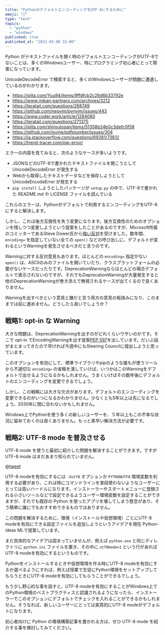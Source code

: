 ```yaml
---
title: "PythonのデフォルトエンコーディングをUTF-8にするために"
emoji: "🐍"
type: "tech"
topics:
  - "python"
  - "windows"
published: true
published_at: "2021-02-08 15:00"
---
```


Python がテキストファイルを開く時のデフォルトエンコーディングがUTF-8でないことは、多くのWindowsユーザー、特にプログラミング初心者にとって障害になっています。

UnicodeDecodeError で検索すると、多くのWindowsユーザーが問題に遭遇しているのがわかります。

* https://qiita.com/Yuu94/items/9ffdfcb2c26d6b33792e
* https://www.mikan-partners.com/archives/3212
* https://teratail.com/questions/268749
* https://github.com/neovim/pynvim/issues/443
* https://www.coder.work/article/1284080
* https://teratail.com/questions/271375
* https://qiita.com/shiroutosan/items/51358b24b0c3defc0f58
* https://github.com/jsvine/pdfplumber/issues/304
* https://ja.stackoverflow.com/questions/69281/73612
* https://trend-tracer.com/pip-error/

エラーの内容を見てみると、次のようなケースが多いようです。

* JSONなどのUTF-8で書かれたテキストファイルを開こうとして UnicodeDecodeError が発生する
* Webから取得したテキストデータなどを保存しようとして UnicodeEncodeError が発生する
* `pip install` しようとしたパッケージが `setup.py` の中で、UTF-8で書かれた README.md や LICENSE ファイルを読んでいる

これらのエラーは、Pythonがデフォルトで利用するエンコーディングをUTF-8にすると解決します。

しかし、これは後方互換性を失う変更になります。後方互換性のためのオプションを残しつつ変更しようという提案をしたことがあるのですが、Microsoft所属のコミッターであるSteve Dower氏から[強い反対](https://discuss.python.org/t/3122/16)を受けました。数年間、 `encoding=` を指定していない全ての `open()` などの呼び出しに、デフォルトが変わるというWarningを発生させるべきだと言うのです。

Warningに対する反対意見もあります。ほとんどの `encoding=` 指定がない `open()` は、ASCIIのみのファイルを開いていたり、クラスプラットフォームの必要がないケースだったりです。DeprecationWarningならほとんどの場合デフォルトで表示されないのですが、それでもDeprecationWarningが大量発生すると他のDeprecationWarningが巻き添えで無視されるケースが出てくるので良くありません。

Warningを出すべきという意見と嫌だと言う両方の意見の板挟みになり、このままでは前に進めません。どうしたら良いでしょうか？


## 戦略1: opt-in な Warning

大きな問題は、DeprecationWarningを出すのがどれくらいウザいのかです。そこで opt-in でEncodingWarningを出す提案[PEP 597](https://www.python.org/dev/peps/pep-0597/)を出しています。だいぶ話がまとまってきたので早ければ今週中にもSteering Councilに提出しようと思っています。

このオプションを有効にして、標準ライブラリやpipのような誰もが使うツールから不適切な `encoding=` の省略を潰していけば、いつかはこのWarningをデフォルトで出せるようになるかもしれません。うまくいけばその数年後にデフォルトのエンコーディングを変更できるでしょう。

しかし、この戦略には大きな欠点があります。デフォルトのエンコーディングを変更できるのがいつになるかわかりません。少なくとも5年以上は先になるでしょう。2030年に間に合わないかもしれません。

Windows上でPythonを使う多くの新しいユーザーを、５年以上もこの不幸な状況に留めておくのは良くありません。もっと素早い解決方法が必要です。


## 戦略2: UTF-8 mode を普及させる

UTF-8 mode を使うと最初に紹介した問題を解決することができます。ですが UTF-8 mode はまだあまり知られていません。

@[tweet](https://twitter.com/methane/status/1354612253505413120)

UTF-8 modeを有効にするには `-Xutf8` オプションか `PYTHONUTF8` 環境変数を利用する必要があり、これは特にコマンドラインを普段使わないようなユーザーにとっては高いハードルになります。インストーラーやスタートメニューに登録される小さいツールなどで設定できるようユーザー環境変数を設定することができますが、それでも既存の Python を使ったアプリを壊してしまう懸念があり、そう簡単に誰にでもおすすめできるものではありません。

この問題を解決するために、環境（インストールや仮想環境）ごとにUTF-8 modeを有効にできる設定ファイルを追加しようというアイデアを現在 Python-ideas MLで提案しています。

まだ具体的なアイデアは固まっていませんが、例えば `python.exe` と同じディレクトリに `python.ini` ファイルを置き、その中に `utf8mode=1` という行があればUTF-8 modeを有効にするというものです。

Pythonをインストールするときや仮想環境を作る時にUTF-8 modeを有効にするか選べるようにすれば、例えば授業で生徒にPython環境をセットアップしてもらうときにUTF-8 modeを有効にしてもらうことができるでしょう。

もう少し野心的な事を話すと、UTF-8 modeを有効にすることがWindows上でのPython環境のベストプラクティスと認識されるようになったら、インストーラーでこのオプションにデフォルトでチェックを入れることができるかもしれません。そうなれば、新しいユーザーにとっては実質的にUTF-8 modeがデフォルトになります。

初心者向けに Python の環境構築記事を書かれる方は、ぜひ UTF-8 mode を紹介する事を検討してみてください。